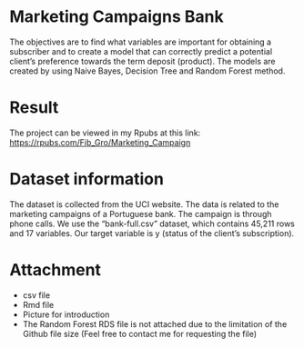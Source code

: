 # Marketing Campaigns Bank

The objectives are to find what variables are important for obtaining a subscriber and to create a model that can correctly predict a potential client’s preference towards the term deposit (product). The models are created by using Naive Bayes, Decision Tree and Random Forest method.

# Result 

The project can be viewed in my Rpubs at this link: https://rpubs.com/Fib_Gro/Marketing_Campaign

# Dataset information 

The dataset is collected from the UCI website. The data is related to the marketing campaigns of a Portuguese bank. The campaign is through phone calls. We use the “bank-full.csv” dataset, which contains 45,211 rows and 17 variables. Our target variable is y (status of the client’s subscription). 

# Attachment 

- csv file 
- Rmd file 
- Picture for introduction 
- The Random Forest RDS file is not attached due to the limitation of the Github file size (Feel free to contact me for requesting the file)
